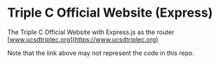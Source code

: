 # Triple C Official Website (Express)
The Triple C Official Website with Express.js as the router  
[www.ucsdtriplec.org](https://www.ucsdtriplec.org)  
  
Note that the link above may not represent the code in this repo.